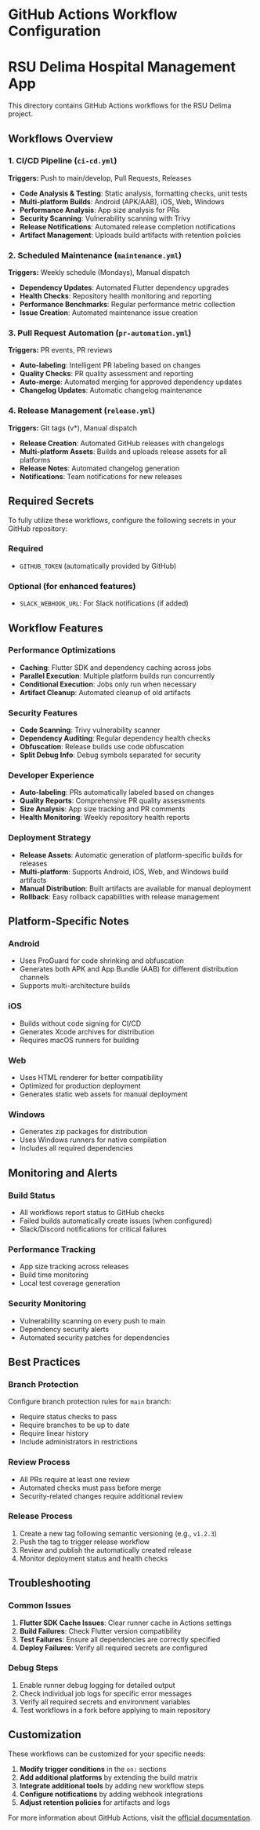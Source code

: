 # GitHub Actions Workflow Configuration
# RSU Delima Hospital Management App

This directory contains GitHub Actions workflows for the RSU Delima project.

## Workflows Overview

### 1. CI/CD Pipeline (`ci-cd.yml`)
**Triggers:** Push to main/develop, Pull Requests, Releases
- **Code Analysis & Testing**: Static analysis, formatting checks, unit tests
- **Multi-platform Builds**: Android (APK/AAB), iOS, Web, Windows
- **Performance Analysis**: App size analysis for PRs
- **Security Scanning**: Vulnerability scanning with Trivy
- **Release Notifications**: Automated release completion notifications
- **Artifact Management**: Uploads build artifacts with retention policies

### 2. Scheduled Maintenance (`maintenance.yml`)
**Triggers:** Weekly schedule (Mondays), Manual dispatch
- **Dependency Updates**: Automated Flutter dependency upgrades
- **Health Checks**: Repository health monitoring and reporting
- **Performance Benchmarks**: Regular performance metric collection
- **Issue Creation**: Automated maintenance issue creation

### 3. Pull Request Automation (`pr-automation.yml`)
**Triggers:** PR events, PR reviews
- **Auto-labeling**: Intelligent PR labeling based on changes
- **Quality Checks**: PR quality assessment and reporting
- **Auto-merge**: Automated merging for approved dependency updates
- **Changelog Updates**: Automatic changelog maintenance

### 4. Release Management (`release.yml`)
**Triggers:** Git tags (v*), Manual dispatch
- **Release Creation**: Automated GitHub releases with changelogs
- **Multi-platform Assets**: Builds and uploads release assets for all platforms
- **Release Notes**: Automated changelog generation
- **Notifications**: Team notifications for new releases

## Required Secrets

To fully utilize these workflows, configure the following secrets in your GitHub repository:

### Required
- `GITHUB_TOKEN` (automatically provided by GitHub)

### Optional (for enhanced features)
- `SLACK_WEBHOOK_URL`: For Slack notifications (if added)

## Workflow Features

### Performance Optimizations
- **Caching**: Flutter SDK and dependency caching across jobs
- **Parallel Execution**: Multiple platform builds run concurrently
- **Conditional Execution**: Jobs only run when necessary
- **Artifact Cleanup**: Automated cleanup of old artifacts

### Security Features
- **Code Scanning**: Trivy vulnerability scanner
- **Dependency Auditing**: Regular dependency health checks
- **Obfuscation**: Release builds use code obfuscation
- **Split Debug Info**: Debug symbols separated for security

### Developer Experience
- **Auto-labeling**: PRs automatically labeled based on changes
- **Quality Reports**: Comprehensive PR quality assessments
- **Size Analysis**: App size tracking and PR comments
- **Health Monitoring**: Weekly repository health reports

### Deployment Strategy
- **Release Assets**: Automatic generation of platform-specific builds for releases
- **Multi-platform**: Supports Android, iOS, Web, and Windows build artifacts
- **Manual Distribution**: Built artifacts are available for manual deployment
- **Rollback**: Easy rollback capabilities with release management

## Platform-Specific Notes

### Android
- Uses ProGuard for code shrinking and obfuscation
- Generates both APK and App Bundle (AAB) for different distribution channels
- Supports multi-architecture builds

### iOS
- Builds without code signing for CI/CD
- Generates Xcode archives for distribution
- Requires macOS runners for building

### Web
- Uses HTML renderer for better compatibility
- Optimized for production deployment
- Generates static web assets for manual deployment

### Windows
- Generates zip packages for distribution
- Uses Windows runners for native compilation
- Includes all required dependencies

## Monitoring and Alerts

### Build Status
- All workflows report status to GitHub checks
- Failed builds automatically create issues (when configured)
- Slack/Discord notifications for critical failures

### Performance Tracking
- App size tracking across releases
- Build time monitoring
- Local test coverage generation

### Security Monitoring
- Vulnerability scanning on every push to main
- Dependency security alerts
- Automated security patches for dependencies

## Best Practices

### Branch Protection
Configure branch protection rules for `main` branch:
- Require status checks to pass
- Require branches to be up to date
- Require linear history
- Include administrators in restrictions

### Review Process
- All PRs require at least one review
- Automated checks must pass before merge
- Security-related changes require additional review

### Release Process
1. Create a new tag following semantic versioning (e.g., `v1.2.3`)
2. Push the tag to trigger release workflow
3. Review and publish the automatically created release
4. Monitor deployment status and health checks

## Troubleshooting

### Common Issues
1. **Flutter SDK Cache Issues**: Clear runner cache in Actions settings
2. **Build Failures**: Check Flutter version compatibility
3. **Test Failures**: Ensure all dependencies are correctly specified
4. **Deploy Failures**: Verify all required secrets are configured

### Debug Steps
1. Enable runner debug logging for detailed output
2. Check individual job logs for specific error messages
3. Verify all required secrets and environment variables
4. Test workflows in a fork before applying to main repository

## Customization

These workflows can be customized for your specific needs:

1. **Modify trigger conditions** in the `on:` sections
2. **Add additional platforms** by extending the build matrix
3. **Integrate additional tools** by adding new workflow steps
4. **Configure notifications** by adding webhook integrations
5. **Adjust retention policies** for artifacts and logs

For more information about GitHub Actions, visit the [official documentation](https://docs.github.com/en/actions).
